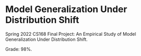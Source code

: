 # Model Generalization Under Distribution Shift

Spring 2022 CS168 Final Project: An Empirical Study of Model Generalization Under Distribution Shift.

Grade: 98%.
